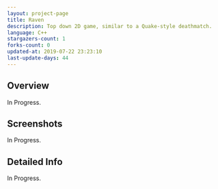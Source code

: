 ```yaml
---
layout: project-page
title: Raven
description: Top down 2D game, similar to a Quake-style deathmatch.
language: C++
stargazers-count: 1
forks-count: 0
updated-at: 2019-07-22 23:23:10
last-update-days: 44
---
```

<!---
Gregoire Boiron <gregoire.boiron@gmail.com>
Copyright (c) 2018 Gregoire Boiron  All Rights Reserved.
--->

Overview
--------------------
In Progress.

Screenshots
--------------------
In Progress.

Detailed Info
--------------------
In Progress.

